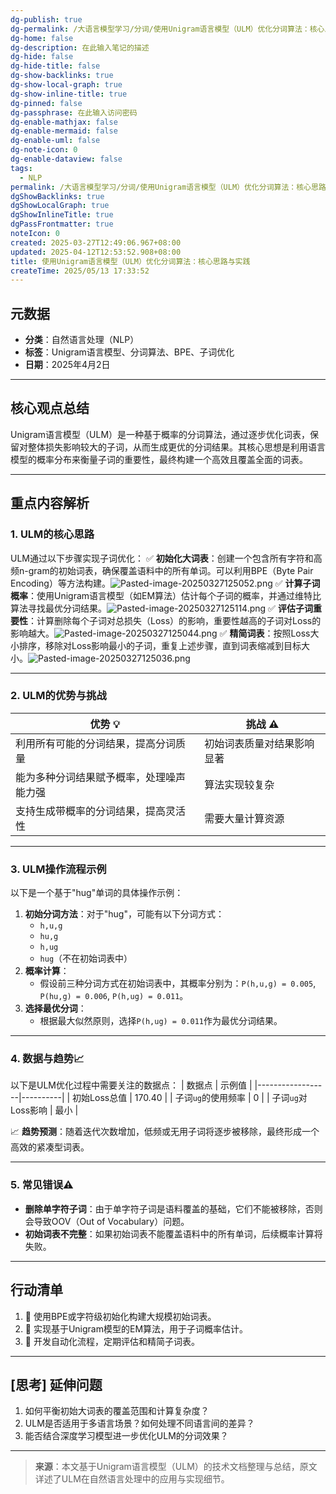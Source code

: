 ```yaml
---
dg-publish: true
dg-permalink: /大语言模型学习/分词/使用Unigram语言模型（ULM）优化分词算法：核心思路与实践
dg-home: false
dg-description: 在此输入笔记的描述
dg-hide: false
dg-hide-title: false
dg-show-backlinks: true
dg-show-local-graph: true
dg-show-inline-title: true
dg-pinned: false
dg-passphrase: 在此输入访问密码
dg-enable-mathjax: false
dg-enable-mermaid: false
dg-enable-uml: false
dg-note-icon: 0
dg-enable-dataview: false
tags:
  - NLP
permalink: /大语言模型学习/分词/使用Unigram语言模型（ULM）优化分词算法：核心思路与实践/
dgShowBacklinks: true
dgShowLocalGraph: true
dgShowInlineTitle: true
dgPassFrontmatter: true
noteIcon: 0
created: 2025-03-27T12:49:06.967+08:00
updated: 2025-04-12T12:53:52.908+08:00
title: 使用Unigram语言模型（ULM）优化分词算法：核心思路与实践
createTime: 2025/05/13 17:33:52
---
```




## 元数据
- **分类**：自然语言处理（NLP）
- **标签**：Unigram语言模型、分词算法、BPE、子词优化
- **日期**：2025年4月2日  

---



## 核心观点总结
Unigram语言模型（ULM）是一种基于概率的分词算法，通过逐步优化词表，保留对整体损失影响较大的子词，从而生成更优的分词结果。其核心思想是利用语言模型的概率分布来衡量子词的重要性，最终构建一个高效且覆盖全面的词表。

---



## 重点内容解析

### 1. **ULM的核心思路**
ULM通过以下步骤实现子词优化：
✅ **初始化大词表**：创建一个包含所有字符和高频n-gram的初始词表，确保覆盖语料中的所有单词。可以利用BPE（Byte Pair Encoding）等方法构建。![Pasted-image-20250327125052.png](/img/user/%E9%99%84%E4%BB%B6/Pasted%20image%2020250327125052.png)
✅ **计算子词概率**：使用Unigram语言模型（如EM算法）估计每个子词的概率，并通过维特比算法寻找最优分词结果。![Pasted-image-20250327125114.png](/img/user/%E9%99%84%E4%BB%B6/Pasted%20image%2020250327125114.png)
✅ **评估子词重要性**：计算删除每个子词对总损失（Loss）的影响，重要性越高的子词对Loss的影响越大。![Pasted-image-20250327125044.png](/img/user/%E9%99%84%E4%BB%B6/Pasted%20image%2020250327125044.png)
✅ **精简词表**：按照Loss大小排序，移除对Loss影响最小的子词，重复上述步骤，直到词表缩减到目标大小。![Pasted-image-20250327125036.png](/img/user/%E9%99%84%E4%BB%B6/Pasted%20image%2020250327125036.png)

---


### 2. **ULM的优势与挑战**
| 优势 💡 | 挑战 ⚠️ |
|--------|---------|
| 利用所有可能的分词结果，提高分词质量 | 初始词表质量对结果影响显著 |
| 能为多种分词结果赋予概率，处理噪声能力强 | 算法实现较复杂 |
| 支持生成带概率的分词结果，提高灵活性 | 需要大量计算资源 |

---


### 3. **ULM操作流程示例**
以下是一个基于"hug"单词的具体操作示例：
1. **初始分词方法**：对于"hug"，可能有以下分词方式：
   - `h,u,g`
   - `hu,g`
   - `h,ug`
   - `hug`（不在初始词表中）
2. **概率计算**：
   - 假设前三种分词方式在初始词表中，其概率分别为：`P(h,u,g) = 0.005`, `P(hu,g) = 0.006`, `P(h,ug) = 0.011`。
3. **选择最优分词**：
   - 根据最大似然原则，选择`P(h,ug) = 0.011`作为最优分词结果。

---


### 4. **数据与趋势📈**
以下是ULM优化过程中需要关注的数据点：
| 数据点           | 示例值   |
|------------------|----------|
| 初始Loss总值     | 170.40   |
| 子词`ug`的使用频率 | 0        |
| 子词`ug`对Loss影响 | 最小     |

📈 **趋势预测**：随着迭代次数增加，低频或无用子词将逐步被移除，最终形成一个高效的紧凑型词表。

---


### 5. **常见错误⚠️**
- **删除单字符子词**：由于单字符子词是语料覆盖的基础，它们不能被移除，否则会导致OOV（Out of Vocabulary）问题。
- **初始词表不完整**：如果初始词表不能覆盖语料中的所有单词，后续概率计算将失败。

---



## 行动清单
1. 📌 使用BPE或字符级初始化构建大规模初始词表。
2. 📌 实现基于Unigram模型的EM算法，用于子词概率估计。
3. 📌 开发自动化流程，定期评估和精简子词表。

---



## [思考] 延伸问题
1. 如何平衡初始大词表的覆盖范围和计算复杂度？
2. ULM是否适用于多语言场景？如何处理不同语言间的差异？
3. 能否结合深度学习模型进一步优化ULM的分词效果？

---

> **来源**：本文基于Unigram语言模型（ULM）的技术文档整理与总结，原文详述了ULM在自然语言处理中的应用与实现细节。
